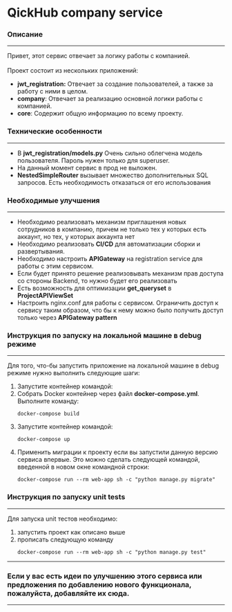 # QickHub company service


### Описание

---------

Привет, этот сервис отвечает за логику работы с компанией.
</br>
</br>
Проект состоит из нескольких приложений:
* **jwt_registration:** Отвечает за создание пользователей, а также за работу с ними в целом.
* **company**: Отвечает за реализацию основной логики работы с компанией.
* **core**: Содержит общую информацию по всему проекту.

### Технические особенности 

---
* В **jwt_registration/models.py** Очень сильно облегчена модель пользователя. Пароль нужен только для superuser.
* На данный момент сервис в прод не выложен.
* **NestedSimpleRouter** вызывает множество дополнительных SQL запросов. Есть необходимость отказаться от его использования
   
### Необходимые улучшения

---
* Необходимо реализовать механизм приглашения новых сотрудников в компанию, причем не только тех у которых есть аккаунт, но тех, у которых аккаунта нет
* Необходимо реализовать **CI/CD** для автоматизации сборки и развертывания.
* Необходимо настроить **APIGateway** на registration service для работы с этим сервисом.
* Если будет принято решение реализовывать механизм прав доступа со стороны Backend, то нужно будет его реализовать
* Есть возможность для оптимизации **get_queryset** в **ProjectAPIViewSet**
* Настроить nginx.conf для работы с сервисом. Ограничить доступ к сервису таким образом, что бы к нему можно было получить доступ только через **APIGateway pattern**

### Инструкция по запуску на локальной машине в debug режиме

----

Для того, что-бы запустить приложение на локальной машине в debug режиме нужно выполнить следующие шаги:

1) Запустите контейнер командой:
2) Собрать Docker контейнер через файл **docker-compose.yml**. Выполните команду:
    ```commandline
    docker-compose build
    ```
3) Запустите контейнер командой:
    ```commandline
    docker-compose up
    ```
4) Применить миграции к проекту если вы запустили данную версию сервиса впервые. Это можно сделать следующей командой, введенной в новом окне командной строки:
    ```commandline
    docker-compose run --rm web-app sh -c "python manage.py migrate"
    ```

### Инструкция по запуску unit tests

---

Для запуска unit тестов необходимо:
1) запустить проект как описано выше
2) прописать следующую команду
   ```commandline
   docker-compose run --rm web-app sh -c "python manage.py test"
   ```
   
---

### Если у вас есть идеи по улучшению этого сервиса или предложения по добавлению нового функционала, пожалуйста, добавляйте их сюда.

---